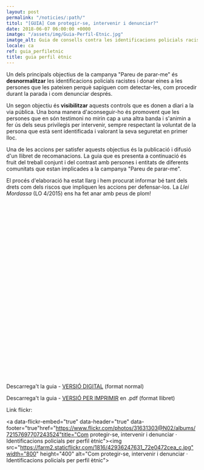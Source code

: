 ```yaml
---
layout: post
permalink: "/noticies/:path/"
titol: "[GUIA] Com protegir-se, intervenir i denunciar?"
date: 2018-06-07 06:00:00 +0000
imatge: "/assets/img/Guia-Perfil-Etnic.jpg"
imatge_alt: Guia de consells contra les identificacions policials racistes
locale: ca
ref: guia_perfiletnic
title: guia perfil ètnic
---
```

Un dels principals objectius de la campanya "Pareu de parar-me" és **desnormalitzar** les identificacions policials racistes i donar eines a les persones que les pateixen perquè sapiguen com detectar-les, com procedir durant la parada i com denunciar després.

Un segon objectiu és **visibilitzar** aquests controls que es donen a diari a la via pública. Una bona manera d'aconseguir-ho és promovent que les persones que en són testimoni no mirin cap a una altra banda i s'animin a fer ús dels seus privilegis per intervenir, sempre respectant la voluntat de la persona que està sent identificada i valorant la seva seguretat en primer lloc.

Una de les accions per satisfer aquests objectius és la publicació i difusió d'un llibret de recomanacions. La guia que es presenta a continuació és fruit del treball conjunt i del contrast amb persones i entitats de diferents comunitats que estan implicades a la campanya "Pareu de parar-me".

El procés d'elaboració ha estat llarg i hem procurat informar bé tant dels drets com dels riscos que impliquen les accions per defensar-los. La _Llei Mordassa_ (LO 4/2015) ens ha fet anar amb peus de plom!

<div data-configid="11305186/62146666" style="width:600px; height:464px;" class="issuuembed"></div> <script type="text/javascript" src="//e.issuu.com/embed.js" async="true"></script>

Descarrega't la guia -  [VERSIÓ DIGITAL](/assets/img/PDP-c2-ca.pdf) (format normal)

Descarrega't la guia - [VERSIÓ PER IMPRIMIR](/assets/img/PDP-c2-print-ca.pdf) en .pdf (format llibret)

Link flickr:

<a data-flickr-embed="true" data-header="true" data-footer="true"href="https://www.flickr.com/photos/31631303@N02/albums/72157697707243524"title="Com protegir-se, intervenir i denunciar · Identificacions policials per perfil ètnic"><img src="https://farm2.staticflickr.com/1816/42936247631_72e0472cea_c.jpg"width="800" height="400" alt="Com protegir-se, intervenir i denunciar · Identificacions policials per perfil ètnic"></a><script async src="//embedr.flickr.com/assets/client-code.js" charset="utf-8"></script>
